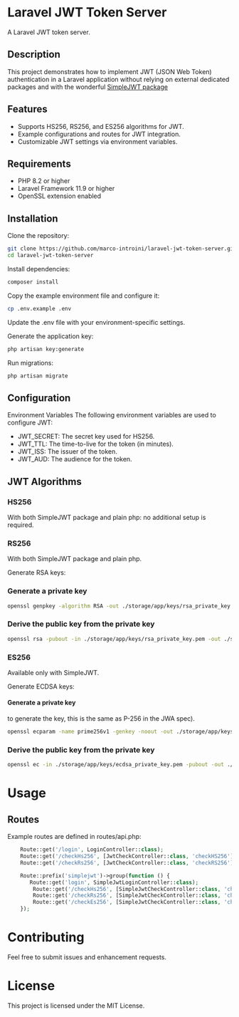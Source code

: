 # Laravel JWT Token Server

A Laravel JWT token server.

## Description

This project demonstrates how to implement JWT (JSON Web Token) authentication in a Laravel application without relying
on external dedicated packages and with the wonderful [SimpleJWT package](https://github.com/kelvinmo/simplejwt)

## Features

- Supports HS256, RS256, and ES256 algorithms for JWT.
- Example configurations and routes for JWT integration.
- Customizable JWT settings via environment variables.

## Requirements

- PHP 8.2 or higher
- Laravel Framework 11.9 or higher
- OpenSSL extension enabled

## Installation

Clone the repository:

```bash
git clone https://github.com/marco-introini/laravel-jwt-token-server.git
cd laravel-jwt-token-server
```

Install dependencies:

```bash
composer install
```

Copy the example environment file and configure it:

```bash
cp .env.example .env
```

Update the .env file with your environment-specific settings.

Generate the application key:

```bash
php artisan key:generate
```

Run migrations:

```bash
php artisan migrate
```

## Configuration

Environment Variables
The following environment variables are used to configure JWT:

- JWT_SECRET: The secret key used for HS256.
- JWT_TTL: The time-to-live for the token (in minutes).
- JWT_ISS: The issuer of the token.
- JWT_AUD: The audience for the token.

## JWT Algorithms

### HS256

With both SimpleJWT package and plain php: no additional setup is required.

### RS256

With both SimpleJWT package and plain php.

Generate RSA keys:

### Generate a private key

```bash
openssl genpkey -algorithm RSA -out ./storage/app/keys/rsa_private_key.pem -pkeyopt rsa_keygen_bits:2048
```

### Derive the public key from the private key

```bash
openssl rsa -pubout -in ./storage/app/keys/rsa_private_key.pem -out ./storage/app/keys/rsa_public_key.pem
```

### ES256

Available only with SimpleJWT.

Generate ECDSA keys:

#### Generate a private key

to generate the key, this is the same as P-256 in the JWA spec).

```bash
openssl ecparam -name prime256v1 -genkey -noout -out ./storage/app/keys/ecdsa_private_key.pem
```

### Derive the public key from the private key

```bash
openssl ec -in ./storage/app/keys/ecdsa_private_key.pem -pubout -out ./storage/app/keys/ecdsa_public_key.pem
```

# Usage

## Routes

Example routes are defined in routes/api.php:

```php
    Route::get('/login', LoginController::class);
    Route::get('/checkHs256', [JwtCheckController::class, 'checkHS256']);
    Route::get('/checkRs256', [JwtCheckController::class, 'checkRS256']);

    Route::prefix('simplejwt')->group(function () {
       Route::get('login', SimpleJwtLoginController::class);
        Route::get('/checkHs256', [SimpleJwtCheckController::class, 'checkHS256']);
        Route::get('/checkRs256', [SimpleJwtCheckController::class, 'checkRS256']);
        Route::get('/checkEs256', [SimpleJwtCheckController::class, 'checkES256']);
    });
```

# Contributing

Feel free to submit issues and enhancement requests.

# License

This project is licensed under the MIT License.
